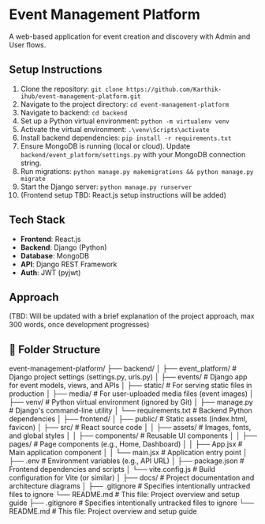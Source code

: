 # Event Management Platform
A web-based application for event creation and discovery with Admin and User flows.

## Setup Instructions
1. Clone the repository: `git clone https://github.com/Karthik-ihub/event-management-platform.git`
2. Navigate to the project directory: `cd event-management-platform`
3. Navigate to backend: `cd backend`
4. Set up a Python virtual environment: `python -m virtualenv venv`
5. Activate the virtual environment: `.\venv\Scripts\activate`
6. Install backend dependencies: `pip install -r requirements.txt`
7. Ensure MongoDB is running (local or cloud). Update `backend/event_platform/settings.py` with your MongoDB connection string.
8. Run migrations: `python manage.py makemigrations && python manage.py migrate`
9. Start the Django server: `python manage.py runserver`
10. (Frontend setup TBD: React.js setup instructions will be added)

## Tech Stack
- **Frontend**: React.js
- **Backend**: Django (Python)
- **Database**: MongoDB
- **API**: Django REST Framework
- **Auth**: JWT (pyjwt)

## Approach
(TBD: Will be updated with a brief explanation of the project approach, max 300 words, once development progresses)

## 📁 Folder Structure

event-management-platform/
├── backend/
│   ├── event_platform/      # Django project settings (settings.py, urls.py)
│   ├── events/              # Django app for event models, views, and APIs
│   ├── static/              # For serving static files in production
│   ├── media/               # For user-uploaded media files (event images)
│   ├── venv/                # Python virtual environment (ignored by Git)
│   ├── manage.py            # Django's command-line utility
│   └── requirements.txt     # Backend Python dependencies
│
├── frontend/
│   ├── public/              # Static assets (index.html, favicon)
│   ├── src/                 # React source code
│   │   ├── assets/          # Images, fonts, and global styles
│   │   ├── components/      # Reusable UI components
│   │   ├── pages/           # Page components (e.g., Home, Dashboard)
│   │   ├── App.jsx          # Main application component
│   │   └── main.jsx         # Application entry point
│   ├── .env                 # Environment variables (e.g., API URL)
│   ├── package.json         # Frontend dependencies and scripts
│   └── vite.config.js       # Build configuration for Vite (or similar)
│
├── docs/                    # Project documentation and architecture diagrams
│
├── .gitignore               # Specifies intentionally untracked files to ignore
└── README.md                # This file: Project overview and setup guide
├── .gitignore               # Specifies intentionally untracked files to ignore
└── README.md                # This file: Project overview and setup guide
